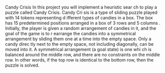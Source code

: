 Candy Crisis 
In this project you will implement a heuristic sear
ch to play a puzzle called Candy Crisis.  Candy Cri
sis is a type of 
sliding puzzle played with 14 tokens representing d
ifferent types of candies in a box.  The box has 15
 predetermined 
positions arranged in a box of 3 rows and 5 columns
.   
Initially, the player is given a random arrangement
 of candies in it, and the goal of the game is to r
earrange the candies 
into a symmetrical arrangement by sliding them one 
at a time into the empty space.  Only a candy direc
tly next to the 
empty space, not including diagonally, can be moved
 into it. 
A symmetrical arrangement (a goal state) is one whi
ch is balanced around the middle row, and there are
 no constraints 
on the middle row.  In other words, if the top row 
is identical to the bottom row, then the puzzle is 
solved.   


